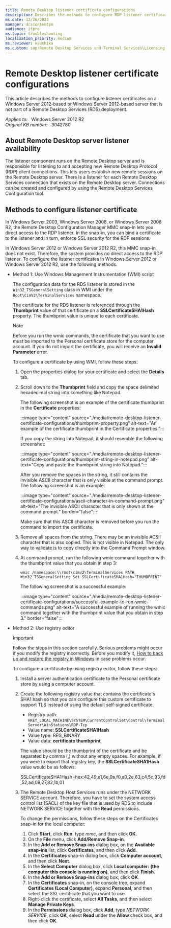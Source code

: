 ```yaml
---
title: Remote Desktop listener certificate configurations
description: Describes the methods to configure RDP listener certificates in Windows Server 2012 R2 and Windows Server 2012.
ms.date: 12/26/2023
manager: dcscontentpm
audience: itpro
ms.topic: troubleshooting
localization_priority: medium
ms.reviewer: kaushika
ms.custom: sap:Remote Desktop Services and Terminal Services\Licensing for Remote Desktop Services (Terminal Services), csstroubleshoot
---
```

# Remote Desktop listener certificate configurations

This article describes the methods to configure listener certificates on a Windows Server 2012-based or Windows Server 2012-based server that is not part of a Remote Desktop Services (RDS) deployment.

_Applies to:_ &nbsp; Windows Server 2012 R2  
_Original KB number:_ &nbsp; 3042780

## About Remote Desktop server listener availability

The listener component runs on the Remote Desktop server and is responsible for listening to and accepting new Remote Desktop Protocol (RDP) client connections. This lets users establish new remote sessions on the Remote Desktop server. There is a listener for each Remote Desktop Services connection that exists on the Remote Desktop server. Connections can be created and configured by using the Remote Desktop Services Configuration tool.

## Methods to configure listener certificate

In Windows Server 2003, Windows Server 2008, or Windows Server 2008 R2, the Remote Desktop Configuration Manager MMC snap-in lets you direct access to the RDP listener. In the snap-in, you can bind a certificate to the listener and in turn, enforce SSL security for the RDP sessions.

In Windows Server 2012 or Windows Server 2012 R2, this MMC snap-in does not exist. Therefore, the system provides no direct access to the RDP listener. To configure the listener certificates in Windows Server 2012 or Windows Server 2012 R2, use the following methods.

- Method 1: Use Windows Management Instrumentation (WMI) script

    The configuration data for the RDS listener is stored in the `Win32_TSGeneralSetting` class in WMI under the `Root\CimV2\TerminalServices` namespace.

    The certificate for the RDS listener is referenced through the **Thumbprint** value of that certificate on a **SSLCertificateSHA1Hash** property. The thumbprint value is unique to each certificate.

    > [!NOTE]
    > Before you run the wmic commands, the certificate that you want to use must be imported to the Personal certificate store for the computer account. If you do not import the certificate, you will receive an **Invalid Parameter** error.

    To configure a certificate by using WMI, follow these steps:

    1. Open the properties dialog for your certificate and select the **Details** tab.
    2. Scroll down to the **Thumbprint** field and copy the space delimited hexadecimal string into something like Notepad.

        The following screenshot is an example of the certificate thumbprint in the **Certificate** properties:

        :::image type="content" source="./media/remote-desktop-listener-certificate-configurations/thumbprint-property.png" alt-text="An example of the certificate thumbprint in the Certificate properties.":::

        If you copy the string into Notepad, it should resemble the following screenshot:

        :::image type="content" source="./media/remote-desktop-listener-certificate-configurations/thumbprint-string-in-notepad.png" alt-text="Copy and paste the thumbprint string into Notepad.":::

        After you remove the spaces in the string, it still contains the invisible ASCII character that is only visible at the command prompt. The following screenshot is an example:

        :::image type="content" source="./media/remote-desktop-listener-certificate-configurations/ascii-character-in-command-prompt.png" alt-text="The invisible ASCII character that is only shown at the command prompt." border="false":::

        Make sure that this ASCII character is removed before you run the command to import the certificate.

    3. Remove all spaces from the string. There may be an invisible ACSII character that is also copied. This is not visible in Notepad. The only way to validate is to copy directly into the Command Prompt window.

    4. At command prompt, run the following wmic command together with the thumbprint value that you obtain in step 3:

        ```console
        wmic /namespace:\\root\cimv2\TerminalServices PATH Win32_TSGeneralSetting Set SSLCertificateSHA1Hash="THUMBPRINT"
        ```

        The following screenshot is a successful example:

        :::image type="content" source="./media/remote-desktop-listener-certificate-configurations/successful-example-to-run-wmic-commands.png" alt-text="A successful example of running the wmic command together with the thumbprint value that you obtain in step 3." border="false":::
  
- Method 2: Use registry editor

    > [!IMPORTANT]
    > Follow the steps in this section carefully. Serious problems might occur if you modify the registry incorrectly. Before you modify it, [How to back up and restore the registry in Windows](https://support.microsoft.com/help/322756) in case problems occur.

    To configure a certificate by using registry editor, follow these steps:

    1. Install a server authentication certificate to the Personal certificate store by using a computer account.

    2. Create the following registry value that contains the certificate's SHA1 hash so that you can configure this custom certificate to support TLS instead of using the default self-signed certificate.

        - Registry path: `HKEY_LOCAL_MACHINE\SYSTEM\CurrentControlSet\Control\Terminal Server\WinStations\RDP-Tcp`
        - Value name: **SSLCertificateSHA1Hash**
        - Value type: REG_BINARY
        - Value data: **certificate thumbprint**

        The value should be the thumbprint of the certificate and be separated by comma (,) without any empty spaces. For example, if you were to export that registry key, the **SSLCertificateSHA1Hash** value would be as follows:

        SSLCertificateSHA1Hash=hex:42,49,e1,6e,0a,f0,a0,2e,63,c4,5c,93,fd,52,ad,09,27,82,1b,01

    3. The Remote Desktop Host Services runs under the NETWORK SERVICE account. Therefore, you have to set the system access control list (SACL) of the key file that is used by RDS to include NETWORK SERVICE together with the **Read** permissions.

        To change the permissions, follow these steps on the Certificates snap-in for the local computer:

        1. Click **Start**, click **Run**, type *mmc*, and then click **OK**.
        2. On the **File** menu, click **Add/Remove Snap-in**.
        3. In the **Add or Remove Snap-ins**  dialog box, on the **Available snap-ins** list, click **Certificates**, and then click **Add**.
        4. In the **Certificates** snap-in dialog box, click **Computer account**, and then click **Next**.
        5. In the **Select Computer** dialog box, click **Local computer: (the computer this console is running on)**, and then click **Finish**.
        6. In the **Add or Remove Snap-ins** dialog box, click **OK**.
        7. In the **Certificates** snap-in, on the console tree, expand **Certificates (Local Computer)**, expand **Personal**, and then select the SSL certificate that you want to use.
        8. Right-click the certificate, select **All Tasks**, and then select **Manage Private Keys**.
        9. In the **Permissions** dialog box, click **Add**, type *NETWORK SERVICE*, click **OK**, select **Read** under the **Allow** check box, and then click **OK**.
